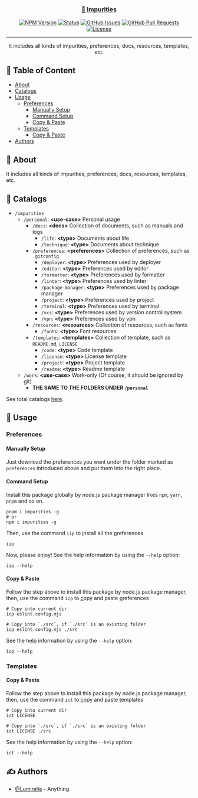<h1 align="center">
  <a href="https://github.com/Lumirelle/impurities" rel="noopener">
</h1>

<h3 align="center">🥰 Impurities</h3>

<div align="center">

[![NPM Version](https://img.shields.io/npm/v/impurities)](https://www.npmjs.com/package/impurities)
[![Status](https://img.shields.io/badge/status-active-success.svg)](.)
[![GitHub Issues](https://img.shields.io/github/issues/Lumirelle/impurities.svg)](https://github.com/Lumirelle/impurities/issues)
[![GitHub Pull Requests](https://img.shields.io/github/issues-pr/Lumirelle/impurities.svg)](https://github.com/Lumirelle/impurities/pulls)
[![License](https://img.shields.io/badge/license-MIT-blue.svg)](/LICENSE)

</div>

---

<p align="center"> It includes all kinds of impurities, preferences, docs, resources, templates, etc.
    <br>
</p>

## 📝 Table of Content

- [About](#about)
- [Catalogs](#catalogs)
- [Usage](#usage)
  - [Preferences](#preferences)
    - [Manually Setup](#manually_setup)
    - [Command Setup](#command_setup)
    - [Copy & Paste](#copy_paste_preferences)
  - [Templates](#templates)
    - [Copy & Paste](#copy_paste_templates)
- [Authors](#authors)

## 🧐 About <a name="about"></a>

It includes all kinds of impurities, preferences, docs, resources, templates, etc.

## 📑 Catalogs <a name="catalogs"></a>

- `/impurities`
  - `/personal`: **&lt;use-case&gt;** Personal usage
    - `/docs`: **&lt;docs&gt;** Collection of documents, such as manuals and logs
      - `/life`: **&lt;type&gt;** Documents about life
      - `/technique`: **&lt;type&gt;** Documents about technique
    - `/preferences`: **&lt;preferences&gt;** Collection of preferences, such as `.gitconfig`
      - `/deployer`: **&lt;type&gt;** Preferences used by deployer
      - `/editor`: **&lt;type&gt;** Preferences used by editor
      - `/formatter`: **&lt;type&gt;** Preferences used by formatter
      - `/linter`: **&lt;type&gt;** Preferences used by linter
      - `/package-manager`: **&lt;type&gt;** Preferences used by package manager
      - `/project`: **&lt;type&gt;** Preferences used by project
      - `/terminal`: **&lt;type&gt;** Preferences used by terminal
      - `/vcs`: **&lt;type&gt;** Preferences used by version control system
      - `/vpn`: **&lt;type&gt;** Preferences used by vpn
    - `/resources`: **&lt;resources&gt;** Collection of resources, such as fonts
      - `/fonts`: **&lt;type&gt;** Font resources
    - `/templates`: **&lt;templates&gt;** Collection of template, such as `README.md`, `LICENSE`
      - `/code`: **&lt;type&gt;** Code template
      - `/license`: **&lt;type&gt;** License template
      - `/project`: **&lt;type&gt;** Project template
      - `/readme`: **&lt;type&gt;** Readme template
  - `/work`: **&lt;use-case&gt;** Work-only (Of course, it should be ignored by git)
    - **THE SAME TO THE FOLDERS UNDER `/personal`**

See total catalogs [here](CATALOGS.json).

## 🎈 Usage <a name="usage"></a>

### Preferences <a name="preferences"></a>

#### Manually Setup <a name="manually_setup"></a>

Just download the preferences you want under the folder marked as `preferences` introduced above and put them into the right place.

#### Command Setup <a name="command_setup"></a>

Install this package globally by node.js package manager likes `npm`, `yarn`, `pnpm` and so on.

```shell
pnpm i impurities -g
# or
npm i impurities -g
```

Then, use the command `iip` to <u>i</u>nstall all the <u>p</u>references

```shell
iip
```

Now, please enjoy! See the help information by using the `--help` option:

```shell
iip --help
```

#### Copy & Paste <a name="copy_paste_preferences"></a>

Follow the step above to install this package by node.js package manager, then, use the command `icp` to <u>c</u>opy and paste <u>p</u>references

```shell
# Copy into current dir
icp eslint.config.mjs

# Copy into `./src`, if `./src` is an existing folder
icp eslint.config.mjs ./src
```

See the help information by using the `--help` option:

```shell
icp --help
```

### Templates <a name="templates"></a>

#### Copy & Paste <a name="copy_paste_templates"></a>

Follow the step above to install this package by node.js package manager, then, use the command `ict` to <u>c</u>opy and paste <u>t</u>emplates

```shell
# Copy into current dir
ict LICENSE

# Copy into `./src`, if `./src` is an existing folder
ict LICENSE ./src
```

See the help information by using the `--help` option:

```shell
ict --help
```

## ✍️ Authors <a name="authors"></a>

- [@Lumirelle](https://github.com/Lumirelle) - Anything
